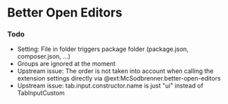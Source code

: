# Better Open Editors

### Todo

- Setting: File in folder triggers package folder (package.json, composer.json, ...)  
- Groups are ignored at the moment  
- Upstream issue: The order is not taken into account when calling the extension settings directly via @ext:McSodbrenner.better-open-editors  
- Upstream issue: tab.input.constructor.name is just "ui" instead of TabInputCustom  
